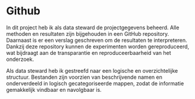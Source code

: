 # Github
In dit project heb ik als data steward de projectgegevens beheerd. Alle methoden en resultaten zijn bijgehouden in een GitHub repository. Daarnaast is er een verslag geschreven om de resultaten te interpreteren. Dankzij deze repository kunnen de experimenten worden gereproduceerd, wat bijdraagt aan de transparantie en reproduceerbaarheid van het onderzoek.

Als data steward heb ik gestreefd naar een logische en overzichtelijke structuur. Bestanden zijn voorzien van beschrijvende namen en onderverdeeld in logisch gecategoriseerde mappen, zodat de informatie gemakkelijk vindbaar en navolgbaar is.